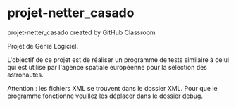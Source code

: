 # projet-netter_casado
projet-netter_casado created by GitHub Classroom

Projet de Génie Logiciel.

L'objectif de ce projet est de réaliser un programme de tests similaire à celui qui est utilisé
par l'agence spatiale européenne pour la sélection des astronautes.

Attention : les fichiers XML se trouvent dans le dossier XML. Pour que le programme fonctionne veuillez les déplacer dans le dossier debug.


